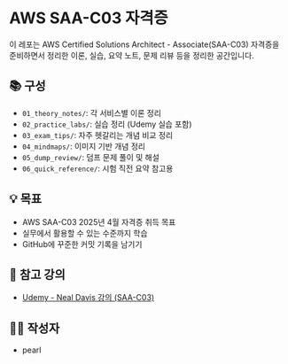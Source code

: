 # AWS SAA-C03 자격증

이 레포는 AWS Certified Solutions Architect - Associate(SAA-C03) 자격증을 준비하면서 정리한 이론, 실습, 요약 노트, 문제 리뷰 등을 정리한 공간입니다.

## 📚 구성

- `01_theory_notes/`: 각 서비스별 이론 정리
- `02_practice_labs/`: 실습 정리 (Udemy 실습 포함)
- `03_exam_tips/`: 자주 헷갈리는 개념 비교 정리
- `04_mindmaps/`: 이미지 기반 개념 정리
- `05_dump_review/`: 덤프 문제 풀이 및 해설
- `06_quick_reference/`: 시험 직전 요약 참고용

## 💡 목표

- AWS SAA-C03 2025년 4월 자격증 취득 목표
- 실무에서 활용할 수 있는 수준까지 학습
- GitHub에 꾸준한 커밋 기록을 남기기

## 🔖 참고 강의

- [Udemy - Neal Davis 강의 (SAA-C03)](https://www.udemy.com/...)

## 🧑‍💻 작성자

- pearl  
